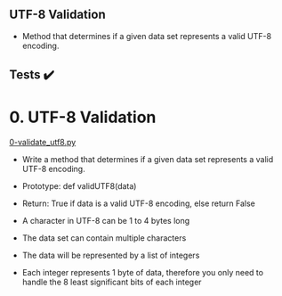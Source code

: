 
## UTF-8 Validation

- Method that determines if a given data set represents a valid UTF-8 encoding.

## Tests :heavy_check_mark:

# 0. UTF-8 Validation
[0-validate_utf8.py](0-validate_utf8.py)
- Write a method that determines if a given data set represents a valid UTF-8 encoding.

- Prototype: def validUTF8(data)
- Return: True if data is a valid UTF-8 encoding, else return False
- A character in UTF-8 can be 1 to 4 bytes long
- The data set can contain multiple characters
- The data will be represented by a list of integers
- Each integer represents 1 byte of data, therefore you only need to handle the 8 least significant bits of each integer
